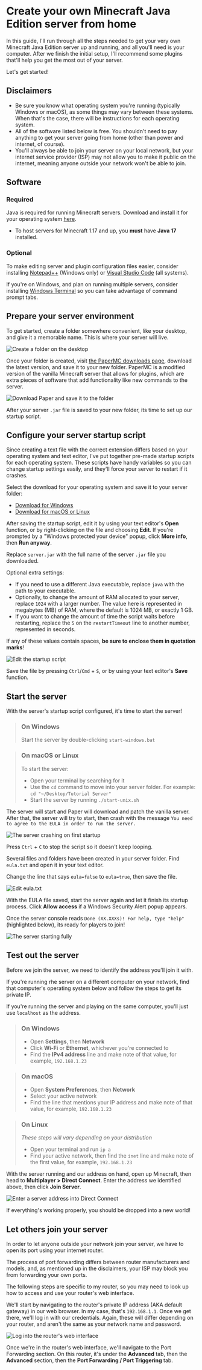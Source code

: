
# Create your own Minecraft Java Edition server from home
In this guide, I'll run through all the steps needed to get your very own Minecraft Java Edition server up and running, and all you'll need is your computer. After we finish the initial setup, I'll recommend some plugins that'll help you get the most out of your server.

Let's get started!

## Disclaimers
* Be sure you know what operating system you're running (typically Windows or macOS), as some things may vary between these systems. When that's the case, there will be instructions for each operating system.
* All of the software listed below is free. You shouldn't need to pay anything to get your server going from home (other than power and internet, of course).
* You'll always be able to join your server on your local network, but your internet service provider (ISP) may not allow you to make it public on the internet, meaning anyone outside your network won't be able to join.

## Software
### Required
Java is required for running Minecraft servers. Download and install it for your operating system [here](https://www.oracle.com/java/technologies/downloads/).
* To host servers for Minecraft 1.17 and up, you **must** have **Java 17** installed.

### Optional
To make editing server and plugin configuration files easier, consider installing [Notepad++](https://notepad-plus-plus.org/downloads/) (Windows only) or [Visual Studio Code](https://code.visualstudio.com/download) (all systems).

If you're on Windows, and plan on running multiple servers, consider installing [Windows Terminal](https://www.microsoft.com/en-us/p/windows-terminal/9n0dx20hk701) so you can take advantage of command prompt tabs.

## Prepare your server environment
To get started, create a folder somewhere convenient, like your desktop, and give it a memorable name. This is where your server will live.

![Create a folder on the desktop](./files/createFolder.png)

Once your folder is created, visit [the PaperMC downloads page](https://papermc.io/downloads), download the latest version, and save it to your new folder. PaperMC is a modified version of the vanilla Minecraft server that allows for plugins, which are extra pieces of software that add functionality like new commands to the server.

![Download Paper and save it to the folder](./files/downloadPaper.png)

After your server `.jar` file is saved to your new folder, its time to set up our startup script.

## Configure your server startup script
Since creating a text file with the correct extension differs based on your operating system and text editor, I've put together pre-made startup scripts for each operating system. These scripts have handy variables so you can change startup settings easily, and they'll force your server to restart if it crashes.

Select the download for your operating system and save it to your server folder:
* <a href="./files/start.bat" download>Download for Windows</a>
* <a href="./files/start.sh" download>Download for macOS or Linux</a>

After saving the startup script, edit it by using your text editor's **Open** function, or by right-clicking on the file and choosing **Edit**. If you're prompted by a "Windows protected your device" popup, click **More info**, then **Run anyway**.

Replace `server.jar` with the full name of the server `.jar` file you downloaded.

Optional extra settings:
* If you need to use a different Java executable, replace `java` with the path to your executable.
* Optionally, to change the amount of RAM allocated to your server, replace `1024` with a larger number. The value here is represented in megabytes (MB) of RAM, where the default is 1024 MB, or exactly 1 GB.
* If you want to change the amount of time the script waits before restarting, replace the `5` on the `restartTimeout` line to another number, represented in seconds.

If any of these values contain spaces, **be sure to enclose them in quotation marks**!

![Edit the startup script](./files/editScript.png)

Save the file by pressing `Ctrl`/`Cmd` + `S`, or by using your text editor's **Save** function.

## Start the server
With the server's startup script configured, it's time to start the server!

> ### On Windows
> Start the server by double-clicking `start-windows.bat`

> ### On macOS or Linux
> To start the server:
> * Open your terminal by searching for it
> * Use the `cd` command to move into your server folder. For example: `cd "~/Desktop/Tutorial Server"`
> * Start the server by running `./start-unix.sh`

The server will start and Paper will download and patch the vanilla server. After that, the server will try to start, then crash with the message `You need to agree to the EULA in order to run the server.`

![The server crashing on first startup](./files/consoleNoEula.png)

Press `Ctrl` + `C` to stop the script so it doesn't keep looping.

Several files and folders have been created in your server folder. Find `eula.txt` and open it in your text editor.

Change the line that says `eula=false` to `eula=true`, then save the file.

![Edit eula.txt](./files/editEula.png)

With the EULA file saved, start the server again and let it finish its startup process. Click **Allow access** if a Windows Security Alert popup appears.

Once the server console reads `Done (XX.XXXs)! For help, type "help"` (highlighted below), its ready for players to join!

![The server starting fully](./files/consoleDone.png)

## Test out the server
Before we join the server, we need to identify the address you'll join it with.

If you're running rhe server on a different computer on your network, find that computer's operating system below and follow the steps to get its private IP.

If you're running the server and playing on the same computer, you'll just use `localhost` as the address.

> ### On Windows
> * Open **Settings**, then **Network**
> * Click **Wi-Fi** or **Ethernet**, whichever you're connected to
> * Find the **IPv4 address** line and make note of that value, for example, `192.168.1.23`

> ### On macOS
> * Open **System Preferences**, then **Network**
> * Select your active network
> * Find the line that mentions your IP address and make note of that value, for example, `192.168.1.23`

> ### On Linux
> *These steps will vary depending on your distribution*
> * Open your terminal and run `ip a`
> * Find your active network, then find the `inet` line and make note of the first value, for example, `192.168.1.23`

With the server running and our address on hand, open up Minecraft, then head to **Multiplayer > Direct Connect**. Enter the address we identified above, then click **Join Server**.

![Enter a server address into Direct Connect](./files/joiningServer.png)

If everything's working properly, you should be dropped into a new world!

## Let others join your server
In order to let anyone outside your network join your server, we have to open its port using your internet router. 

The process of port forwarding differs between router manufacturers and models, and, as mentioned up in the disclaimers, your ISP may block you from forwarding your own ports.

The following steps are specific to my router, so you may need to look up how to access and use your router's web interface.

We'll start by navigating to the router's private IP address (AKA default gateway) in our web browser. In my case, that's `192.168.1.1`. Once we get there, we'll log in with our credentials. Again, these will differ depending on your router, and aren't the same as your network name and password.

![Log into the router's web interface](./files/logIntoRouter.png)

Once we're in the router's web interface, we'll navigate to the Port Forwarding section. On this router, it's under the **Advanced** tab, then the **Advanced** section, then the **Port Forwarding / Port Triggering** tab.